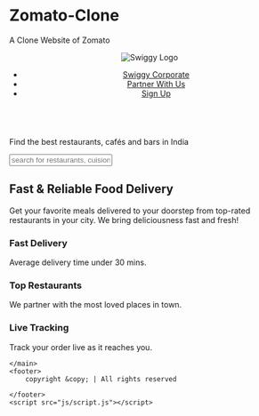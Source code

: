 # Zomato-Clone
A Clone Website of Zomato
<!DOCTYPE html>
<html lang="en">

<head>
    <meta charset="UTF-8">
    <meta name="viewport" content="width=device-width, initial-scale=1.0">
    <title>zomato - Order food online</title>
    <link rel="stylesheet" href="style.css">
</head>

<body>
    <header>
            <div class="logo"><img src="logo.png" alt="Swiggy Logo"> </div>
            <ul>
                <li><a href="/swiggycorporate.html">Swiggy Corporate</a></li>
                <li><a href="/partner.html">Partner With Us</a></li>
                <li><a href="/signup">Sign Up</a></li>
            </ul>
    </header>
    <main>
        <section>
            <!-- use img/bg.png as background -->
            <img src="logo.png" alt="">
            <p>Find the best restaurants, cafés and bars in India</p>
            <input placeholder="search for restaurants, cuision or a dish">
        </section>
        <section>
            <!-- write something abuout food delevery and add html elementa here -->
            <h2>Fast & Reliable Food Delivery</h2>
            <p>Get your favorite meals delivered to your doorstep from top-rated restaurants in your city. We bring
                deliciousness fast and fresh!</p>
            <div class="features">
                <div class="feature-card">
                    <h3>Fast Delivery</h3>
                    <p>Average delivery time under 30 mins.</p>
                </div>
                <div class="feature-card">
                    <h3>Top Restaurants</h3>
                    <p>We partner with the most loved places in town.</p>
                </div>
                <div class="feature-card">
                    <h3>Live Tracking</h3>
                    <p>Track your order live as it reaches you.</p>
                </div>
            </div>
        </section>

    </main>
    <footer>
        copyright &copy; | All rights reserved

    </footer>
    <script src="js/script.js"></script>
</body>

</html>
